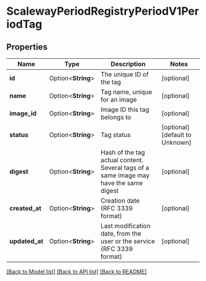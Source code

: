 # ScalewayPeriodRegistryPeriodV1PeriodTag

## Properties

Name | Type | Description | Notes
------------ | ------------- | ------------- | -------------
**id** | Option<**String**> | The unique ID of the tag | [optional]
**name** | Option<**String**> | Tag name, unique for an image | [optional]
**image_id** | Option<**String**> | Image ID this tag belongs to | [optional]
**status** | Option<**String**> | Tag status | [optional][default to Unknown]
**digest** | Option<**String**> | Hash of the tag actual content. Several tags of a same image may have the same digest | [optional]
**created_at** | Option<**String**> | Creation date (RFC 3339 format) | [optional]
**updated_at** | Option<**String**> | Last modification date, from the user or the service (RFC 3339 format) | [optional]

[[Back to Model list]](../README.md#documentation-for-models) [[Back to API list]](../README.md#documentation-for-api-endpoints) [[Back to README]](../README.md)


